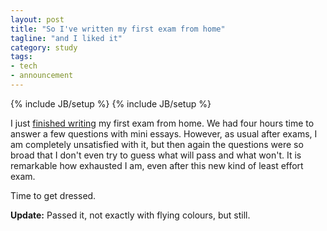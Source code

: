 ```yaml
---
layout: post
title: "So I've written my first exam from home"
tagline: "and I liked it"
category: study 
tags:
- tech
- announcement
---
```

{% include JB/setup %}
{% include JB/setup %}

I just [finished
writing](https://github.com/heichblatt/klausur-globalisierung/tags) my
first exam from home. We had four hours time to answer a few questions
with mini essays. However, as usual after exams, I am completely
unsatisfied with it, but then again the questions were so broad that I
don't even try to guess what will pass and what won't. It is remarkable
how exhausted I am, even after this new kind of least effort exam.

Time to get dressed.

**Update:** Passed it, not exactly with flying colours, but still.
